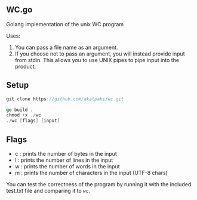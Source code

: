 WC.go
---
Golang implementation of the unix WC program

Uses:
1. You can pass a file name as an argument.
2. If you choose not to pass an argument, you will instead provide input from stdin. This allows you to use UNIX pipes to pipe input into the product.

Setup
---
```go
git clone https://github.com/akalpaki/wc.git

go build .
chmod +x ./wc
./wc [flags] [input]
```

Flags
---
- c : prints the number of bytes in the input
- l : prints the number of lines in the input
- w : prints the number of words in the input
- m : prints the number of characters in the input (UTF-8 chars)


You can test the correctness of the program by running it with the included
test.txt file and comparing it to `wc`.
